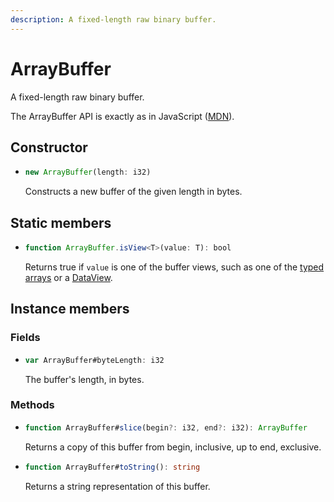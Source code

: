 ```yaml
---
description: A fixed-length raw binary buffer.
---
```


# ArrayBuffer

A fixed-length raw binary buffer.

The ArrayBuffer API is exactly as in JavaScript \([MDN](https://developer.mozilla.org/en-US/docs/Web/JavaScript/Reference/Global_Objects/ArrayBuffer)\).

## Constructor

* ```ts
  new ArrayBuffer(length: i32)
  ```
  Constructs a new buffer of the given length in bytes.

## Static members

* ```ts
  function ArrayBuffer.isView<T>(value: T): bool
  ```
  Returns true if `value` is one of the buffer views, such as one of the [typed arrays](./typedarray.md) or a [DataView](./dataview.md).

## Instance members

### Fields

* ```ts
  var ArrayBuffer#byteLength: i32
  ```
  The buffer's length, in bytes.

### Methods

* ```ts
  function ArrayBuffer#slice(begin?: i32, end?: i32): ArrayBuffer
  ```
  Returns a copy of this buffer from begin, inclusive, up to end, exclusive.

* ```ts
  function ArrayBuffer#toString(): string
  ```
  Returns a string representation of this buffer.

